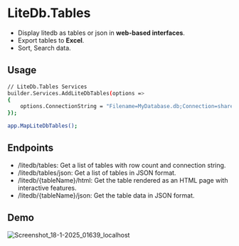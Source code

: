 # LiteDb.Tables
- Display litedb as tables or json in **web-based interfaces**.
- Export tables to **Excel**.
- Sort, Search data.

## Usage

```bash
// LiteDb.Tables Services
builder.Services.AddLiteDbTables(options =>
{
    options.ConnectionString = "Filename=MyDatabase.db;Connection=shared;";
});

```

```bash
app.MapLiteDbTables();
```

## Endpoints

- /litedb/tables: Get a list of tables with row count and connection string.
- /litedb/tables/json: Get a list of tables in JSON format.
- /litedb/{tableName}/html: Get the table rendered as an HTML page with interactive features.
- /litedb/{tableName}/json: Get the table data in JSON format.

## Demo

![Screenshot_18-1-2025_01639_localhost](https://github.com/user-attachments/assets/a657c4c0-c521-4aa6-893a-9b1231a5d262)
